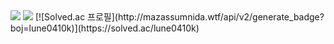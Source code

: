 <img src="https://capsule-render.vercel.app/api?type=waving&color=gradient&height=200&section=header&text=Keon&fontSize=70&fontAlignY=40" />


<img src="https://img.shields.io/badge/IntelliJ%20IDEA-000000?style=for-the-badge&logo=intellijidea&logoColor=white"/>
[![Solved.ac
프로필](http://mazassumnida.wtf/api/v2/generate_badge?boj=lune0410k)](https://solved.ac/lune0410k)

<!--
**devkeon/devkeon** is a ✨ _special_ ✨ repository because its `README.md` (this file) appears on your GitHub profile.

Here are some ideas to get you started:

- 🔭 I’m currently working on ...
- 🌱 I’m currently learning ...
- 👯 I’m looking to collaborate on ...
- 🤔 I’m looking for help with ...
- 💬 Ask me about ...
- 📫 How to reach me: ...
- 😄 Pronouns: ...
- ⚡ Fun fact: ...
-->
